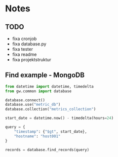 # Notes

## TODO
- fixa cronjob
- fixa database.py
- fixa tester
- fixa readme
- fixa projektstruktur

## Find example - MongoDB

```python
from datetime import datetime, timedelta
from gw.common import database

database.connect()
database.use("metric_db")
database.collection("metrics_collection")

start_date = datetime.now() - timedelta(hours=24)

query = {
    "timestamp": {"$gt", start_date},
    "hostname": "host001"
}

records = database.find_records(query)
```